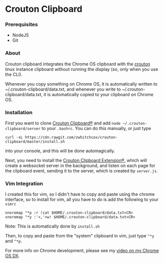# Crouton Clipboard

### Prerequisites

* NodeJS
* Git

### About

Crouton clipboard integrates the Chrome OS clipboard with the [crouton](https://github.com/dnschneid/crouton) linux instance clipboard without running the display (so, only when you use the CLI).

Whenever you copy something on Chrome OS, it is automatically written to ~/.crouton-clipboard/data.txt, and whenever you write to ~/.crouton-clipboard/data.txt, it is automatically copied to your clipboard on Chrome OS.

### Installation

First you want to clone [Crouton Clipboard&reg;](https://github.com/zwhitchcox/crouton-clipboard) and add `node ~/.crouton-clipboard/server` to your `.bashrc`. You can do this manually, or just type

`curl -sL https://cdn.rawgit.com/zwhitchcox/crouton-clipboard/master/install.sh`

into your console, and this will be done automagically.

Next, you need to install the [Crouton Clipboard Extension&reg;](https://chrome.google.com/webstore/detail/jipofmbanedhjnpooojdeeddanhfljif), which will create a websocket server in the background, and listen on each page for the clipboard event, sending it to the server, which is created by `server.js`.


### Vim Integration

I created this for vim, so I didn't have to copy and paste using the chrome interface, so to install for vim, all you have to do is add the following to your `vimrc`

```vim
nnoremap "*p :r !cat $HOME/.crouton-clipboard/data.txt<CR>
vnoremap "*y :'<,'>w! $HOME/.crouton-clipboard/data.txt<CR>
```

Note: This is automatically done by `install.sh`

Then, to copy and paste from the "system" clipboard in vim, just type `"*y` and `"*p`.

For more info on Chrome development, please see my [video on my Chrome OS DX](https://www.youtube.com/watch?v=O_fWX_vEUGA).
